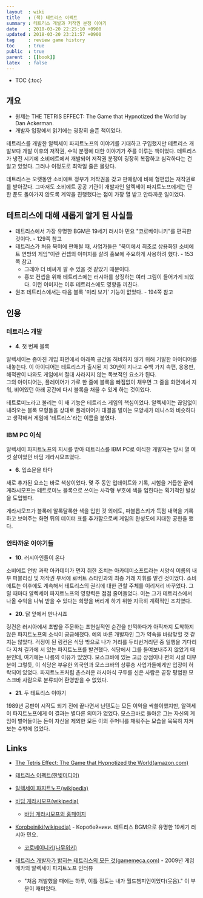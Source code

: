 ```yaml
---
layout  : wiki
title   : (책) 테트리스 이펙트
summary : 테트리스 개발과 저작권 분쟁 이야기
date    : 2018-03-20 22:25:10 +0900
updated : 2018-03-20 23:21:57 +0900
tag     : review game history
toc     : true
public  : true
parent  : [[book]]
latex   : false
---
```

* TOC
{:toc}

## 개요

* 원제는 THE TETRIS EFFECT: The Game that Hypnotized the World by Dan Ackerman.
* 개발자 입장에서 읽기에는 굉장히 슬픈 책이었다.

테트리스를 개발한 알렉세이 파지트노프의 이야기를 기대하고 구입했지만
테트리스 개발보다 개발 이후의 저작권, 수익 분쟁에 대한 이야기가 주를 이루는 책이었다.
테트리스가 냉전 시기에 소비에트에서 개발되어 저작권 분쟁이 굉장히 복잡하고 심각하다는 건 알고 있었다.
그러나 이정도로 최악일 줄은 몰랐다.

테트리스는 오랫동안 소비에트 정부가 저작권을 갖고 판매량에 비해 형편없는 저작권료를 받아갔다.
그마저도 소비에트 공공 기관이 개발자인 알렉세이 파지트노프에게는 단 한 푼도 돌아가지 않도록 계약을 진행했다는 점이 가장 열 받고 안타까운 일이었다.

## 테트리스에 대해 새롭게 알게 된 사실들

* 테트리스에서 가장 유명한 BGM은 19세기 러시아 민요 "코로베이니키"를 편곡한 것이다. - 129쪽 참고
* 테트리스가 처음 북미에 판매될 때, 사업가들은 "북미에서 최초로 상용화된 소비에트 연방의 게임"이란 컨셉의 이미지를 살려 홍보에 주요하게 사용하려 했다. - 153쪽 참고
    * 그래야 더 비싸게 팔 수 있을 것 같았기 때문이다.
    * 홍보 컨셉을 위해 테트리스에는 러시아를 상징하는 여러 그림이 들어가게 되었다. 이런 이미지는 이후 테트리스에도 영향을 끼친다.
* 원조 테트리스에서는 다음 블록 '미리 보기' 기능이 없었다. - 194쪽 참고


## 인용

### 테트리스 개발

* **4**. 첫 번째 블록

>
알렉세이는 좁아진 게임 화면에서 아래쪽 공간을 허비하지 않기 위해 기발한 아이디어를 내놓는다.
이 아이디어는 테트리스가 출시된 지 30년이 지나고 수백 가지 속편, 응용판, 해적판이 나와도 게임에서 절대 사라지지 않는 독보적인 요소가 된다.  
그의 아이디어는, 플레이어가 가로 한 줄에 블록을 빠짐없이 채우면 그 줄을 화면에서 지워, 비어있던 아래 공간에 다시 블록을 채울 수 있게 하는 것이었다.

>
테트로미노라고 불리는 이 새 기능은 테트리스 게임의 핵심이었다.
알렉세이는 끊임없이 내려오는 블록 모형들을 상대로 플레이어가 대결을 벌이는 모양새가 테니스와 비슷하다고 생각해서 게임에 '테트리스'라는 이름을 붙였다.

### IBM PC 이식

알렉세이 파지트노프의 지시를 받아 테트리스를 IBM PC로 이식한 개발자는 당시 열 여섯 살이었던 바딤 게라시모프였다.

* **6**. 입소문을 타다

>
새로 추가된 요소는 바로 색상이었다.
몇 주 동안 업데이트와 기록, 시험을 거듭한 끝에 게라시모프는 테트로미노 블록으로 쓰이는 사각형 부호에 색을 입힌다는 획기적인 발상을 도입했다.

>
게라시모프가 블록에 알록달록한 색을 입힌 것 외에도, 파블롭스키가 득점 내역을 기록하고 보여주는 화면 뒤의 데이터 표를 추가함으로써 게임의 완성도에 지대한 공헌을 했다.


### 안타까운 이야기들

* **10**. 러시아인들이 온다

>
소비에트 연방 과학 아카데미가 먼저 취한 조치는 아카데미소프트라는 서양식 이름의 내부 퍼블리싱 및 저작권 부서에 로버트 스타인과의 최종 거래 지휘를 맡긴 것이었다.
소비에트는 이후에도 계속해서 테트리스의 권리에 대한 관할 주체를 이리저리 바꾸었다.
그럴 때마다 알렉세이 파지트노프의 영향력은 점점 줄어들었다.
이는 그가 테트리스에서 나올 수익을 나눠 받을 수 있다는 희망을 버리게 하기 위한 지극히 계획적인 조치였다.

* **20**. 닭 앞에서 만나시죠

>
링컨은 러시아에서 초밥을 주문하는 초현실적인 순간을 만끽하다가 아직까지 도착하지 않은 파지트노프의 소식이 궁금해졌다.
예의 바른 개발자인 그가 약속을 바람맞힐 것 같지는 않았다.
걱정이 된 링컨은 식당 밖으로 나가 거리를 두리번거리던 중 일행을 기다리다 지쳐 길가에 서 있는 파지트노프를 발견했다.
식당에서 그를 들여보내주지 않았기 때문인데, 여기에는 나름의 이유가 있었다.
모스크바에 있는 고급 상점이나 편의 시설 대부분이 그렇듯, 이 식당은 부유한 외국인과 모스크바의 상류층 사업가들에게만 입장이 허락되어 있었다.
파지트노프처럼 촌스러운 러시아식 구두를 신은 사람은 곧장 평범한 모스크바 사람으로 분류되어 환영받을 수 없었다.

* **21**. 두 테트리스 이야기

>
1989년 공판이 시작도 되기 전에 끝나면서 닌텐도는 모든 이익을 싹쓸이했지만,
알렉세이 파지트노프에게 이 결과는 별다른 의미가 없었다.
모스크바로 돌아온 그는 자신의 게임이 벌어들이는 돈이
자신을 제외한 모든 이의 주머니를 채워주는 모습을 묵묵히 지켜보는 수밖에 없었다.


## Links

* [The Tetris Effect: The Game that Hypnotized the World(amazon.com)](https://www.amazon.com/Tetris-Effect-Game-Hypnotized-World/dp/1610396111)
* [테트리스 이펙트(한빛미디어)](http://www.hanbit.co.kr/store/books/look.php?p_code=B9253101562)

* [알렉세이 파지트노프(wikipedia)](https://ko.wikipedia.org/wiki/%EC%95%8C%EB%A0%89%EC%84%B8%EC%9D%B4_%ED%8C%8C%EC%A7%80%ED%8A%B8%EB%85%B8%ED%94%84)
* [바딤 게라시모프(wikipedia)](https://ko.wikipedia.org/wiki/%EB%B0%94%EB%94%A4_%EA%B2%8C%EB%9D%BC%EC%8B%9C%EB%AA%A8%ED%94%84)
    * [바딤 게라시모프의 홈페이지](https://vadim.oversigma.com/)


* [Korobeiniki(wikipedia)](https://en.wikipedia.org/wiki/Korobeiniki) - Коробе́йники. 테트리스 BGM으로 유명한 19세기 러시아 민요.
    * [코로베이니키(나무위키)](https://namu.wiki/w/%EC%BD%94%EB%A1%9C%EB%B9%84%EB%8B%88%ED%82%A4)

* [테트리스 개발자가 밝히는 테트리스의 모든 것(gamemeca.com)](https://www.gamemeca.com/view.php?gid=77190) - 2009년 게임메카의 알렉세이 파지트노프 인터뷰
    * "처음 개발했을 때에는 하루, 이틀 정도는 내가 월드챔피언이었다(웃음)." 이 부분이 재미있다.
